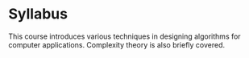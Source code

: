 # Syllabus

This course introduces various techniques in designing algorithms for computer applications.
Complexity theory is also briefly covered.
